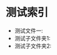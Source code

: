 # 测试索引

- 测试文件一: [](./test_one.md)
- 测试子文件夹1: [](./subfolder/subfile.md)
- 测试子文件夹2: [](./subfolder/subfile1.md)